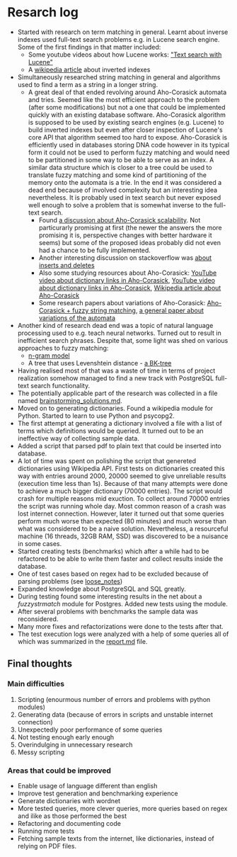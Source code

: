 # Resarch log

* Started with research on term matching in general. Learnt about inverse indexes used full-text search problems e.g. in Lucene search engine. Some of the first findings in that matter included:
  * Some youtube videos about how Lucene works: ["Text search with Lucene"](https://www.youtube.com/watch?v=x37B_lCi_gc)
  * A [wikipedia article](https://en.wikipedia.org/wiki/Inverted_index) about inverted indexes
* Simultaneously researched string matching in general and algorithms used to find a term as a string in a longer string.
  * A great deal of that ended revolving around Aho-Corasick automata and tries. Seemed like the most efficient approach to the problem (after some modifications) but not a one that could be implemented quickly with an existing database software. Aho-Corasick algorithm is supposed to be used by existing search engines (e.g. Lucene) to build inverted indexes but even after closer inspection of Lucene's core API that algorithm seemed too hard to expose. Aho-Corasick is efficiently used in databases storing DNA code however in its typical form it could not be used to perform fuzzy matching and would need to be partitioned in some way to be able to serve as an index. A similar data structure which is closer to a tree could be used to translate fuzzy matching and some kind of partitioning of the memory onto the automata is a trie. In the end it was considered a dead end because of involved complexity but an interesting idea nevertheless. It is probably used in text search but never exposed well enough to solve a problem that is somewhat inverse to the full-text search.
    * Found [a discussion about Aho-Corasick scalability](https://stackoverflow.com/questions/5133916/scalability-of-aho-corasick). Not particurarly promising at first (the newer the answers the more promising it is, perspective changes with better hardware it seems) but some of the proposed ideas probably did not even had a chance to be fully implemented.
    * Another interesting discussion on stackoverflow was [about inserts and deletes](https://stackoverflow.com/questions/53288664/updating-an-aho-corasick-trie-in-the-face-of-inserts-and-deletes)
    * Also some studying resources about Aho-Corasick: [YouTube video about dictionary links in Aho-Corasick](https://www.youtube.com/watch?v=O7_w001f58c), [YouTube video about dictionary links in Aho-Corasick](https://www.youtube.com/watch?v=OFKxWFew_L0), [Wikipedia article about Aho-Corasick](https://en.wikipedia.org/wiki/Aho%E2%80%93Corasick_algorithm)
    * Some research papers about variations of Aho-Corasick: [Aho-Corasick + fuzzy string matching](https://cs.stackexchange.com/questions/93339/a-fuzzy-string-matching-algorithm-for-finding-all-occurrences-from-a-set-of-stri), [a general paper about variations of the automata](https://dl.acm.org/doi/abs/10.1145/3200842.3200850)
* Another kind of research dead end was a topic of natural language processing used to e.g. teach neural networks. Turned out to result in inefficient search phrases. Despite that, some light was shed on various approaches to fuzzy matching:
  * [n-gram model](https://en.wikipedia.org/wiki/N-gram#Applications_and_considerations)
  * A tree that uses Levenshtein distance - [a BK-tree](https://signal-to-noise.xyz/post/bk-tree/)
* Having realised most of that was a waste of time in terms of project realization somehow managed to find a new track with PostgreSQL full-text search functionality.
* The potentially applicable part of the research was collected in a file named [brainstorming_solutions.md](brainstorming_solutions.md).
* Moved on to generating dictionaries. Found a wikipedia module for Python. Started to learn to use Python and psycopg2. 
* The first attempt at generating a dictionary involved a file with a list of terms which definitions would be queried. It turned out to be an ineffective way of collecting sample data.
* Added a script that parsed pdf to plain text that could be inserted into database.
* A lot of time was spent on polishing the script that genereted dictionaries using Wikipedia API. First tests on dictionaries created this way with entries around 2000, 20000 seemed to give unreliable results (execution time less than 1s). Because of that many attempts were done to achieve a much bigger dictionary (70000 entries). The script would crash for multiple reasons mid exuction. To collect around 70000 entries the script was running whole day. Most common reason of a crash was lost internet connection. However, later it turned out that some queries perform much worse than expected (80 minutes) and much worse than what was considered to be a naive solution. Nevertheless, a resourceful machine (16 threads, 32GB RAM, SSD) was discovered to be a nuisance in some cases.
* Started creating tests (benchmarks) which after a while had to be refactored to be able to write them faster and collect results inside the database.
* One of test cases based on regex had to be excluded because of parsing problems (see [loose_notes](loose_notes.md))
* Expanded knowledge about PostgreSQL and SQL greatly.
* During testing found some interesting results in the net about a _fuzzystrmatch_ module for Postgres. Added new tests using the module.
* After several problems with benchmarks the sample data was reconsidered.
* Many more fixes and refactorizations were done to the tests after that.
* The test execution logs were analyzed with a help of some queries all of which was summarized in the [report.md](../results/report.md) file.

## Final thoughts

### Main difficulties

1) Scripting (enourmous number of errors and problems with python modules)
2) Generating data (because of errors in scripts and unstable internet connection)
3) Unexpectedly poor performance of some queries
4) Not testing enough early enough
5) Overindulging in unnecessary research
6) Messy scripting

### Areas that could be improved

* Enable usage of language different than english
* Improve test generation and benchmarking experience
* Generate dictionaries with wordnet
* More tested queries, more clever queries, more queries based on regex and ilike as those performed the best
* Refactoring and documenting code
* Running more tests
* Fetching sample texts from the internet, like dictionaries, instead of relying on PDF files.

<!-- But, isn't completing anything a success already? -->